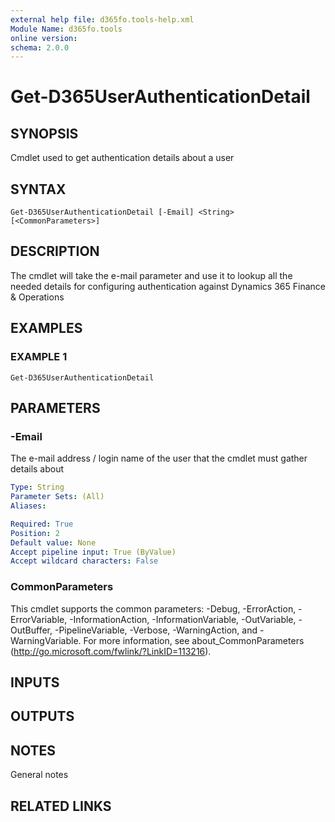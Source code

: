 ```yaml
---
external help file: d365fo.tools-help.xml
Module Name: d365fo.tools
online version:
schema: 2.0.0
---
```


# Get-D365UserAuthenticationDetail

## SYNOPSIS
Cmdlet used to get authentication details about a user

## SYNTAX

```
Get-D365UserAuthenticationDetail [-Email] <String> [<CommonParameters>]
```

## DESCRIPTION
The cmdlet will take the e-mail parameter and use it to lookup all the needed details for configuring authentication against Dynamics 365 Finance & Operations

## EXAMPLES

### EXAMPLE 1
```
Get-D365UserAuthenticationDetail
```

## PARAMETERS

### -Email
The e-mail address / login name of the user that the cmdlet must gather details about

```yaml
Type: String
Parameter Sets: (All)
Aliases:

Required: True
Position: 2
Default value: None
Accept pipeline input: True (ByValue)
Accept wildcard characters: False
```

### CommonParameters
This cmdlet supports the common parameters: -Debug, -ErrorAction, -ErrorVariable, -InformationAction, -InformationVariable, -OutVariable, -OutBuffer, -PipelineVariable, -Verbose, -WarningAction, and -WarningVariable.
For more information, see about_CommonParameters (http://go.microsoft.com/fwlink/?LinkID=113216).

## INPUTS

## OUTPUTS

## NOTES
General notes

## RELATED LINKS
